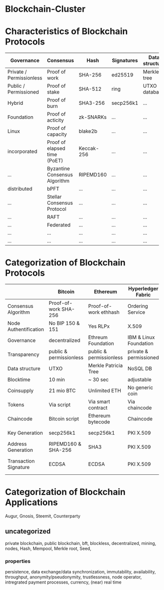 # Blockchain-Cluster
# Characteristics of Blockchain Protocols

Governance 					| Consensus 					| Hash 			| Signatures 	| Data structure 	| Tokensupply 	| Programmable Transactions | Usage
------------ 				| ------------- 				| ------------- | ------------- | ------------- 	| ------------- | ------------- 			| -------------
Private / Permissionless 	| Proof of work 				| SHA-256 		| ed25519 		| Merkle tree 		| finite (int)	| simple conditions 		| computation
Public / Permissioned 		| Proof of stake 				| SHA-512 		| ring 			| UTXO database 	| infinte 		| smart contracts 			| file storage
Hybrid 						| Proof of burn 				| SHA3-256		| secp256k1 	| ... 				| ICO			| ...						| external data
Foundation 					| Proof of acticity 			| zk-SNARKs		| ... 			| ... 				| pre mining	| ...						| monetization
Linux 						| Proof of capacity 			| blake2b  		| ... 			| ... 				| open mining	| ...						| payments
incorporated 				| Proof of elapsed time (PoET) 	| Keccak-256 	| ... 			| ... 				| ... 			| ... 						| cross-blockchain communication
...							| Byzantine Consensus Algorithm	| RIPEMD160		| ...			| ...				| ...			| ...						| media
distributed					| bPFT							| ...			| ...			| ...				| ...			| ...						| supply chain
...							| Stellar Consensus Protocol	| ...			| ...			| ...				| ...			| ...						| securitization
...							| RAFT							| ...			| ...			| ...				| ...			| ...						| settlement
...							| Federated						| ...			| ...			| ...				| ...			| ...						| assets
...							| ...							| ...			| ...			| ...				| ...			| ...						| governance
...							| ...							| ...			| ...			| ...				| ...			| ...						| identity

# Categorization of Blockchain Protocols

|                        | Bitcoin                  | Ethereum                | Hyperledger Fabric     | IOTA                          | Monero                    | Zcash                   | Stellar                 | Tendermint             | Chain | Tezos | Sia     | BigchainDB      | Mediachain |
|------------------------|--------------------------|-------------------------|------------------------|-------------------------------|---------------------------|-------------------------|-------------------------|------------------------|-------|-------|---------|-----------------|------------|
| Consensus Algorithm    | Proof-of-work SHA-256    | Proof-of-work ethhash   | Ordering  Service      | Tip selection MCMC            | Proof-of-work CryptoNight | Proof-of-work equihash  | Stellar Consensus       | BFT                    |       |       | PoW     | PoS             |            |
| Node  Authentification | No BIP 150 & 151         | Yes RLPx                | X.509                  | Mutual tethering              |                           |                         |                         |                        |       |       |         |                 |            |
| Governance             | decentralized            | Ethreum Foundation      | IBM & Linux Foundation | IOTA Foundation               | decentralized             | Zcash Foundation        | Foundation              |                        |       |       |         |                 |            |
| Transparency           | public &  permissionless | public & permissionless | private & permissioned | public & permissionless       | public & permissionless   | public & permissionless | public & permissionless | private & permissioned |       |       |         |                 |            |
| Data structure         | UTXO                     | Merkle Patricia Tree    | NoSQL DB               | Directed  Acyclic Graph       | UTXO LMDB                 | Treestate               |                         |                        |       |       |         |                 |            |
| Blocktime              | 10 min                   | ~ 30 sec                | adjustable             | No blocks                     | 2 min                     | 150 sec                 |                         |                        |       |       |         |                 |            |
| Coinsupply             | 21 mio BTC               | Unlimited ETH           | No generic coin        | ((3^33-1)/2) IOTA             | Unlimited XMR             | 21 mio                  | 100 bil lumen           |                        |       |       |         | No generic coin |            |
| Tokens                 | Via script               | Via smart contract      | Via chaincode          | No                            |                           |                         | Yes                     |                        |       |       |         |                 |            |
| Chaincode              | Bitcoin script           | Ethereum bytecode       | Chaincode              | No                            |                           |                         |                         |                        |       |       |         |                 |            |
| Key Generation         | secp256k1                | secp256k1               | PKI X.509              | Kerl Ternary Keccak384        | ed25519                   |                         | secp256k1               |                        |       |       |         |                 |            |
| Address  Generation    | RIPEMD160 & SHA-256      | SHA3                    | PKI X.509              |                               | Keccak256                 | zk-SNARKs black         | SHA-256                 | SHA-256                |       |       | blake2b | SHA3-256        |            |
| Transaction Signature  | ECDSA                    | ECDSA                   | PKI X.509              | Hash-based One-time Signature | ring signature            | BLAKE2b-256             | ed25519                 | ed25519                |       |       | ed25519 | ed25519         |            |


# Categorization of Blockchain Applications
Augur, Gnosis, Steemit, Counterparty

## uncategorized
private blockchain, public blockchain, bft, blockless, decentralized, mining, nodes, Hash, Mempool, Merkle root, Seed,

### properties
persistence, data exchange/data synchronization, immutability, availability, throughput, anonymity/pseudonymity, trustlessness, node operator, intregrated payment processes, currency, (near) real time
